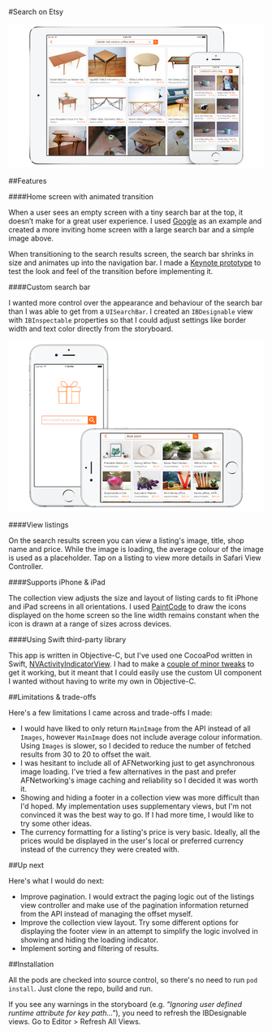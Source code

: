 #Search on Etsy

![Search on Etsy screenshots](Resources/screenshot-1.png)

##Features

####Home screen with animated transition

When a user sees an empty screen with a tiny search bar at the top, it doesn’t make for a great user experience. I used [Google](https://www.google.com) as an example and created a more inviting home screen with a large search bar and a simple image above.

When transitioning to the search results screen, the search bar shrinks in size and animates up into the navigation bar. I made a [Keynote prototype](Resources/keynote-prototype.m4v) to test the look and feel of the transition before implementing it.

####Custom search bar

I wanted more control over the appearance and behaviour of the search bar than I was able to get from a `UISearchBar`. I created an `IBDesignable` view with `IBInspectable` properties so that I could adjust settings like border width and text color directly from the storyboard.

![Search on Etsy screenshots](Resources/screenshot-2.png)

####View listings

On the search results screen you can view a listing's image, title, shop name and price. While the image is loading, the average colour of the image is used as a placeholder. Tap on a listing to view more details in Safari View Controller.

####Supports iPhone & iPad

The collection view adjusts the size and layout of listing cards to fit iPhone and iPad screens in all orientations. I used [PaintCode](http://www.paintcodeapp.com/) to draw the icons displayed on the home screen so the line width remains constant when the icon is drawn at a range of sizes across devices.

####Using Swift third-party library

This app is written in Objective-C, but I've used one CocoaPod written in Swift, [NVActivityIndicatorView](https://github.com/ninjaprox/NVActivityIndicatorView). I had to make a [couple of minor tweaks](https://github.com/stephsharp/NVActivityIndicatorView/commits/objc-fixes) to get it working, but it meant that I could easily use the custom UI component I wanted without having to write my own in Objective-C.

##Limitations & trade-offs

Here's a few limitations I came across and trade-offs I made:

- I would have liked to only return `MainImage` from the API instead of all `Images`, however `MainImage` does not include average colour information. Using `Images` is slower, so I decided to reduce the number of fetched results from 30 to 20 to offset the wait.
- I was hesitant to include all of AFNetworking just to get asynchronous image loading. I've tried a few alternatives in the past and prefer AFNetworking's image caching and reliability so I decided it was worth it.
- Showing and hiding a footer in a collection view was more difficult than I'd hoped. My implementation uses supplementary views, but I'm not convinced it was the best way to go. If I had more time, I would like to try some other ideas.
- The currency formatting for a listing's price is very basic. Ideally, all the prices would be displayed in the user's local or preferred currency instead of the currency they were created with.

##Up next

Here's what I would do next:

- Improve pagination. I would extract the paging logic out of the listings view controller and make use of the pagination information returned from the API instead of managing the offset myself.
- Improve the collection view layout. Try some different options for displaying the footer view in an attempt to simplify the logic involved in showing and hiding the loading indicator.
- Implement sorting and filtering of results.

##Installation

All the pods are checked into source control, so there's no need to run `pod install`. Just clone the repo, build and run.

If you see any warnings in the storyboard (e.g. _"Ignoring user defined runtime attribute for key path..."_), you need to refresh the IBDesignable views. Go to Editor > Refresh All Views.
